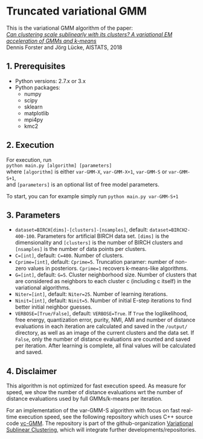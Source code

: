 # Truncated variational GMM

This is the variational GMM algorithm of the paper:  
[*Can clustering scale sublinearly with its clusters? A variational EM acceleration of GMMs and k-means*](http://proceedings.mlr.press/v84/forster18a)  
Dennis Forster and Jörg Lücke, AISTATS, 2018

## 1. Prerequisites
- Python versions: 2.7.x or 3.x
- Python packages:
  - numpy
  - scipy
  - sklearn
  - matplotlib
  - mpi4py
  - kmc2

## 2. Execution

For execution, run  
`python main.py [algorithm] [parameters]`  
where `[algorithm]` is either `var-GMM-X`, `var-GMM-X+1`, `var-GMM-S` or `var-GMM-S+1`,  
and `[parameters]` is an optional list of free model parameters.

To start, you can for example simply run
`python main.py var-GMM-S+1`

## 3. Parameters  
- `dataset=BIRCH[dims]-[clusters]-[nsamples]`, default: `dataset=BIRCH2-400-100`. Parameters for artificial BIRCH data set. `[dims]` is the dimensionality and `[clusters]` is the number of BIRCH clusters and `[nsamples]` is the number of data points per clusters.    
- `C=[int]`, default: `C=400`. Number of clusters.  
- `Cprime=[int]`, default: `Cprime=5`. Truncation paramer: number of non-zero values in posteriors. `Cprime=1` recovers k-means-like algorithms.
- `G=[int]`, default: `G=5`. Cluster neighborhood size. Number of clusters that are considered as neighbors to each cluster c (including c itself) in the variational algorithms.
- `Niter=[int]`, default: `Niter=25`. Number of learning iterations.  
- `Ninit=[int]`, default: `Ninit=5`. Number of initial E-step iterations to find better initial neighbor guesses.  
- `VERBOSE=[True/False]`, default: `VERBOSE=True`. If `True` the loglikelihood, free energy, quantization error, purity, NMI, AMI and number of distance evaluations in each iteration are calculated and saved in the `/output/` directory, as well as an image of the current clusters and the data set. If `False`, only the number of distance evaluations are counted and saved per iteration. After learning is complete, all final values will be calculated and saved.

## 4. Disclaimer

This algorithm is not optimized for fast execution speed. As measure for speed, we show the number of distance evaluations wrt the number of distance evaluations used by full GMMs/k-means per iteration.   

For an implementation of the var-GMM-S algorithm with focus on fast real-time execution speed, see the following repository which uses C++ source code [vc-GMM](https://github.com/variational-sublinear-clustering/vc-GMM). The repository is part of the github-organization [Variational Sublinear Clustering](https://github.com/variational-sublinear-clustering), which will integrate further developments/repositories.
